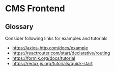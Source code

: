 # CMS Frontend

## Glossary
Consider following links for examples and tutorials

- https://axios-http.com/docs/example
- https://reactrouter.com/start/declarative/routing
- https://formik.org/docs/tutorial
- https://redux.js.org/tutorials/quick-start